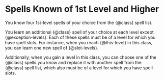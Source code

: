 # Spells Known of 1st Level and Higher
You know four 1st-level spells of your choice from the {@class} spell list.

You learn an additional {@class} spell of your choice at each level except {@exception-levels}.
Each of these spells must be of a level for which you have spell slots.
For instance, when you reach {@this-level} in this class, you can learn one new spell of {@slot-levels}.

Additionally, when you gain a level in this class, you can choose one of the {@class} spells you know and replace it with another spell from the {@class} spell list, which also must be of a level for which you have spell slots.
